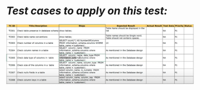 # _Test cases to apply on this test:_

![Image text](https://github.com/andres4715-gif/importanDocuments/blob/master/imagenes/testcases.png)
